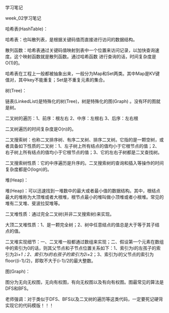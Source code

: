 ﻿学习笔记

week_02学习笔记


哈希表(HashTable)：

哈希表：也叫散列表，是根据关键码值而直接进行访问的数据结构。

散列函数：哈希表通过关键码值映射到表中一个位置来访问记录，以加快查询速度。这个映射函数就是散列函数。通过哈希函数
进行查询的话，时间复杂度是O(1)的。

哈希表在工程上一般都被抽象出来，一般分为Map和Set两类。其中Map是KV键值对，其中key不能重复；Set是不重复元素的集合。



树(Tree)：

链表(LinkedList)是特殊化的树(Tree)，树是特殊化的图(Graph)
。没有环的图就是树。

二叉树的遍历：1、前序：根左右  2、中序：左根右  3、后序：左右根

二叉树遍历的时间复杂度是O(n)的。

二叉搜索树：也称二叉排序树、有序二叉树、排序二叉树。它指的是一颗空树，或者具备如下性质的二叉树：1、左子树上所有结点的值均小于它根节点的值；2、右子树上所有结点的值均小于它根节点的值；3、它的左右子树都是二叉查找树。

二叉搜索树性质：它的中序遍历是升序的。二叉搜索树的查询和插入等操作的时间复杂度都是O(logn)的。



堆(Heap)：

堆(Heap)：可以迅速找到一堆数中的最大或者最小值的数据结构。其中，根结点最大的堆称为大顶堆或者大根堆，根节点最小的堆叫做小顶堆或者小根堆。常见的堆有二叉堆、斐波拉契堆等。

二叉堆性质：通过完全二叉树(并非二叉搜索树)来实现。

大顶二叉堆性质：1、是一颗完全树；2、树中任意结点的值总是大于等于其子结点的值。

二叉堆实现细节：一、二叉堆一般都通过数组来实现；二、假设第一个元素在数组中的索引为0的话，则其父节点和子节点位置关系如下：1、索引为i的左孩子的索引为2*i+1；2、索引为i的右孩子的索引为2*i+2；3、索引为i的父节点的索引为floor((i-1)/2)，即取不大于(i-1)/2的最大整数。



图(Graph)：

图分为无向无权图，无向有权图，有向无权图以及有向有权图。图最常见的算法是DFS和BFS。

老师强调：对于类似于DFS、BFS以及二叉树的遍历等这类代码，一定要死记硬背实现它的代码模版！！！






